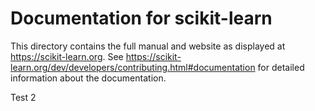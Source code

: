 # Documentation for scikit-learn

This directory contains the full manual and website as displayed at
https://scikit-learn.org. See
https://scikit-learn.org/dev/developers/contributing.html#documentation for
detailed information about the documentation.

Test 2
